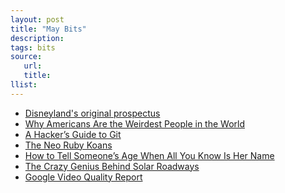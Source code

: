 ```yaml
---
layout: post
title: "May Bits"
description:
tags: bits
source:
   url:
   title:
llist:
---
```

* [Disneyland's original prospectus][disneyLand]
* [Why Americans Are the Weirdest People in the World][americansWeird]
* [A Hacker’s Guide to Git][hackGit]
* [The Neo Ruby Koans][rubyKoans]
* [How to Tell Someone’s Age When All You Know Is Her Name][naemAge]
* [The Crazy Genius Behind Solar Roadways][solarRoadways]
* [Google Video Quality Report][gVQR]

[disneyLand]: http://boingboing.net/2014/05/20/disneylandprospectus.html
[americansWeird]: http://www.psmag.com/magazines/magazine-feature-story-magazines/joe-henrich-weird-ultimatum-game-shaking-up-psychology-economics-53135/
[hackGit]: http://wildlyinaccurate.com/a-hackers-guide-to-git
[rubyKoans]: http://rubykoans.com/ "Learn Ruby"
[naemAge]: http://fivethirtyeight.com/features/how-to-tell-someones-age-when-all-you-know-is-her-name/
[solarRoadways]: http://techcrunch.com/2014/05/25/the-crazy-genius-behind-solar-roadways/ "I feel dirty linking to TechCrunch"
[gVQR]: http://www.google.com/get/videoqualityreport/
